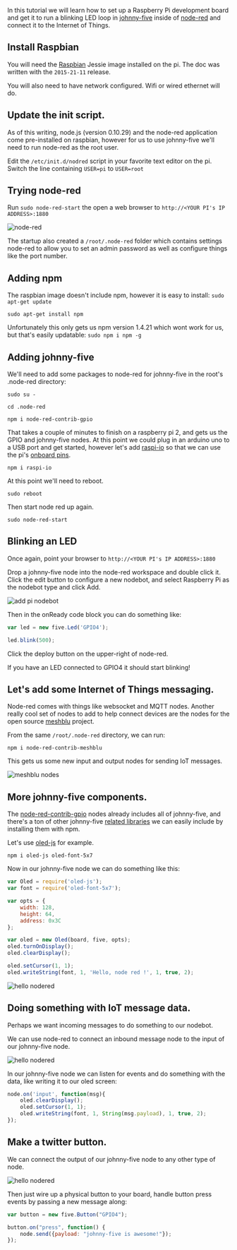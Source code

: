 

In this tutorial we will learn how to set up a Raspberry Pi development board and get it to run a blinking LED loop in [johnny-five](https://github.com/rwaldron/johnny-five/) inside of [node-red](http://nodered.org/) and connect it to the Internet of Things.

## Install Raspbian

You will need the [Raspbian](https://www.raspberrypi.org/downloads/raspbian/) Jessie image installed on the pi.  The doc was written with the `2015-21-11` release.

You will also need to have network configured.  Wifi or wired ethernet will do.


## Update the init script.

As of this writing, node.js (version 0.10.29) and the node-red application come pre-installed on raspbian, however for us to use johnny-five we'll need to run node-red as the root user.

Edit the `/etc/init.d/nodred` script in your favorite text editor on the pi.
Switch the line containing `USER=pi` to `USER=root`


## Trying node-red

Run `sudo node-red-start` the open a web browser to `http://<YOUR PI's IP ADDRESS>:1880`

![node-red](http://nodered.org/images/node-red-screenshot-sm.png)

The startup also created a `/root/.node-red` folder which contains settings node-red to allow you to set an admin password as well as configure things like the port number.


## Adding npm

The raspbian image doesn't include npm, however it is easy to install:
`sudo apt-get update`

`sudo apt-get install npm`

Unfortunately this only gets us npm version 1.4.21 which wont work for us, but that's easily updatable:
`sudo npm i npm -g`


## Adding johnny-five

We'll need to add some packages to node-red for johnny-five in the root's .node-red directory:

`sudo su -`

`cd .node-red`

`npm i node-red-contrib-gpio`

That takes a couple of minutes to finish on a raspberry pi 2, and gets us the GPIO and johnny-five nodes.  At this point we could plug in an arduino uno to a USB port and get started, however let's add [raspi-io](https://github.com/nebrius/raspi-io) so that we can use the pi's [onboard pins](https://github.com/nebrius/raspi-io/wiki/Pin-Information).

`npm i raspi-io`

At this point we'll need to reboot.

`sudo reboot`

Then start node red up again.

`sudo node-red-start`

## Blinking an LED

Once again, point your browser to `http://<YOUR PI's IP ADDRESS>:1880`

Drop a johnny-five node into the node-red workspace and double click it.  Click the edit button to configure a new nodebot, and select Raspberry Pi as the nodebot type and click Add.

![add pi nodebot](https://github.com/monteslu/node-red-contrib-gpio/blob/pics/pics/add_pi_nodebot.png)

Then in the onReady code block you can do something like:

```javascript
var led = new five.Led('GPIO4');

led.blink(500);
```
Click the deploy button on the upper-right of node-red.

If you have an LED connected to GPIO4 it should start blinking!

## Let's add some Internet of Things messaging.

Node-red comes with things like websocket and MQTT nodes.  Another really cool set of nodes to add to help connect devices are the nodes for the open source [meshblu](https://github.com/octoblu/meshblu) project.

From the same `/root/.node-red` directory, we can run:

`npm i node-red-contrib-meshblu`

This gets us some new input and output nodes for sending IoT messages.

![meshblu nodes](https://github.com/monteslu/node-red-contrib-meshblu/blob/master/screenshot.png)


## More johnny-five components.

The [node-red-contrib-gpio](https://github.com/monteslu/node-red-contrib-gpio) nodes already includes all of johnny-five, and there's a ton of other johnny-five [related libraries](https://github.com/rwaldron/johnny-five/wiki/Related-Libararies) we can easily include by installing them with npm.

Let's use [oled-js](https://github.com/noopkat/oled-js) for example.

`npm i oled-js oled-font-5x7`

Now in our johnny-five node we can do something like this:

```javascript
var Oled = require('oled-js');
var font = require('oled-font-5x7');

var opts = {
    width: 128,
    height: 64,
    address: 0x3C
};

var oled = new Oled(board, five, opts);
oled.turnOnDisplay();
oled.clearDisplay();

oled.setCursor(1, 1);
oled.writeString(font, 1, 'Hello, node red !', 1, true, 2);

```

![hello nodered](https://github.com/monteslu/node-red-contrib-gpio/blob/pics/pics/pi_oled.jpg)


## Doing something with IoT message data.

Perhaps we want incoming messages to do something to our nodebot.

We can use node-red to connect an inbound message node to the input of our johnny-five node.

![hello nodered](https://github.com/monteslu/node-red-contrib-gpio/blob/pics/pics/iot_j5.png)

In our johnny-five node we can listen for events and do something with the data, like writing it to our oled screen:

```javascript
node.on('input', function(msg){
    oled.clearDisplay();
    oled.setCursor(1, 1);
    oled.writeString(font, 1, String(msg.payload), 1, true, 2);
});
```

## Make a twitter button.

We can connect the output of our johnny-five node to any other type of node.

![hello nodered](https://github.com/monteslu/node-red-contrib-gpio/blob/pics/pics/j5_tweet.png)

Then just wire up a physical button to your board, handle button press events by passing a new message along:

```javascript
var button = new five.Button("GPIO4");

button.on("press", function() {
    node.send({payload: "johnny-five is awesome!"});
});
```
